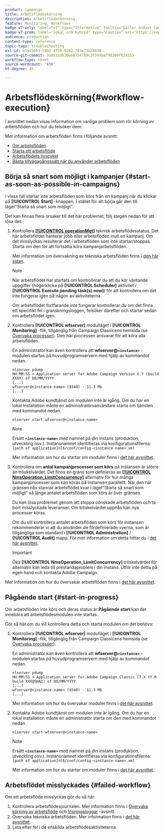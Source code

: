 ```yaml
---
product: campaign
title: Arbetsflödeskörning
description: Arbetsflödeskörning
feature: Monitoring, Workflows
badge-v7-only: label="v7" type="Informative" tooltip="Gäller endast Campaign Classic v7"
badge-v7-prem: label="lokal och hybrid" type="Caution" url="https://experienceleague.adobe.com/docs/campaign-classic/using/installing-campaign-classic/architecture-and-hosting-models/hosting-models-lp/hosting-models.html?lang=sv" tooltip="Gäller endast lokala och hybrida driftsättningar"
audience: production
content-type: reference
topic-tags: troubleshooting
exl-id: b5aa5663-1902-4f50-9202-783e73a28838
source-git-commit: 3a9b21d626b60754789c3f594ba798309f62a553
workflow-type: tm+mt
source-wordcount: '650'
ht-degree: 4%

---
```


# Arbetsflödeskörning{#workflow-execution}



I avsnittet nedan visas information om vanliga problem som rör körning av arbetsflöden och hur du felsöker dem.

Mer information om arbetsflöden finns i följande avsnitt:

* [Om arbetsflöden](../../workflow/using/about-workflows.md)
* [Starta ett arbetsflöde](../../workflow/using/starting-a-workflow.md)
* [Arbetsflödets livscykel](../../workflow/using/workflow-life-cycle.md)
* [Bästa tillvägagångssätt när du använder arbetsflöden](../../workflow/using/workflow-best-practices.md)

## Börja så snart som möjligt i kampanjer {#start-as-soon-as-possible-in-campaigns}

I vissa fall startar inte arbetsflöden som körs från en kampanj när du klickar på **[!UICONTROL Start]** -knappen. I stället för att börja går den till läget&quot;Starta så snart som möjligt&quot;.

Det kan finnas flera orsaker till det här problemet, följ stegen nedan för att lösa det:

1. Kontrollera [**[!UICONTROL operationMgt]**](../../workflow/using/about-technical-workflows.md) teknisk arbetsflödesstatus. Det här arbetsflödet hanterar jobb eller arbetsflöden inuti en kampanj. Om det misslyckas resulterar det i arbetsflöden som inte startar/stoppas. Starta om den för att fortsätta köra kampanjarbetsflöden.

   Mer information om övervakning av tekniska arbetsflöden finns i [den här sidan](../../workflow/using/monitoring-technical-workflows.md).

   >[!NOTE]
   >
   >När arbetsflödet har startats om kontrollerar du att du kör väntande uppgifter (högerklicka på **[!UICONTROL Scheduler]** aktivitet / **[!UICONTROL Execute pending task(s) now]**) för att kontrollera om det inte fungerar igen på någon av aktiviteterna.

   Om arbetsflödet fortfarande inte fungerar kontrollerar du om det finns ett specifikt fel i granskningsloggen, felsöker därefter och startar sedan om arbetsflödet igen.

1. Kontrollera **[!UICONTROL wfserver]** modulläget i **[!UICONTROL Monitoring]** -flik, tillgänglig från Campaign Classicens hemsida (se [Övervaka processer](../../production/using/monitoring-processes.md)). Den här processen ansvarar för att köra alla arbetsflöden.

   En administratör kan även kontrollera att **wfserver@`<instance>`** -modulen startas på huvudprogramservern med hjälp av kommandot nedan.

   ```
   nlserver pdump
   HH:MM:SS > Application server for Adobe Campaign Version X.Y (build XXXX) of DD/MM/YYYY
   [...]
   wfserver@<instance-name> (9340) - 11.3 Mb
   [...]
   ```

   Kontakta Adobe kundtjänst om modulen inte är igång. Om du har en lokal installation måste en administratörsanvändare starta om tjänsten med kommandot nedan.

   ```
   nlserver start wfserver@<instance-name>
   ```

   >[!NOTE]
   >
   >Ersätt **`<instance-name>`** med namnet på din instans (produktion, utveckling osv.). Instansnamnet identifieras via konfigurationsfilerna:
   >`[path of application]nl6/conf/config-<instance-name>.xml`

   Mer information om hur du startar om moduler finns i [det här avsnittet](../../production/using/usual-commands.md#module-launch-commands).

1. Kontrollera om **antal kampanjprocesser som körs** på instansen är större än tröskelvärdet. Det finns en gräns som definieras av [**[!UICONTROL NmsOperation_LimitConcurrency]**](../../installation/using/configuring-campaign-options.md#campaign-e-workflow-management) alternativ för hur många kampanjprocesser som kan köras på instansen parallellt. När den här gränsen nås stannar arbetsflödet kvar i läget&quot;Starta så snart som möjligt&quot; så länge antalet arbetsflöden som körs är över gränsen.

   Du kan lösa problemet genom att stoppa oönskade arbetsflöden och ta bort misslyckade leveranser. Om tröskelvärdet uppnås kan nya processer köras.

   Om du vill kontrollera antalet arbetsflöden som körs för instansen rekommenderar vi att du använder de fördefinierade vyerna, som är tillgängliga som standard i **[!UICONTROL Administration]** / **[!UICONTROL Audit]** mapp. För mer information om detta hittar du i [det här avsnittet](../../workflow/using/monitoring-workflow-execution.md#filtering-workflows-status).

   >[!IMPORTANT]
   >
   >Öka **[!UICONTROL NmsOperation_LimitConcurrency]** tröskelvärdet för alternativ kan leda till prestandaproblem i din instans. Utför inte detta på egen hand och kontakta Adobe Campaign.

Mer information om hur du övervakar arbetsflöden finns i [det här avsnittet](../../workflow/using/monitoring-workflow-execution.md).

## Pågående start {#start-in-progress}

Om arbetsflöden inte körs och deras status är **Pågående start** kan det innebära att arbetsflödesmodulen inte startas.

Gör så här om du vill kontrollera detta och starta modulen om det behövs:

1. Kontrollera **[!UICONTROL wfserver]** modulläget i **[!UICONTROL Monitoring]** -flik, tillgänglig från Campaign Classicens hemsida (se [Övervaka processer](../../production/using/monitoring-processes.md)).

   En administratör kan även kontrollera att **wfserver@`<instance>`** -modulen startas på huvudprogramservern med hjälp av kommandot nedan.

   ```
   nlserver pdump
   HH:MM:SS > Application server for Adobe Campaign Classic (7.X YY.R build XXX@SHA1) of DD/MM/YYYY
   [...]
   wfserver@<instance-name> (9340) - 11.3 Mb
   [...]
   ```

   Mer information om hur du övervakar moduler finns i [det här avsnittet](../../production/using/usual-commands.md#monitoring-commands-).

1. Kontakta Adobe kundtjänst om modulen inte är igång. Om du har en lokal installation måste en administratör starta om den med kommandot nedan.

   ```
   nlserver start wfserver@<instance-name>
   ```

   >[!NOTE]
   >
   >Ersätt **`<instance-name>`** med namnet på din instans (produktion, utveckling osv.). Instansnamnet identifieras via konfigurationsfilerna:
   >`[path of application]nl6/conf/config-<instance-name>.xml`

   Mer information om hur du startar om moduler finns i [det här avsnittet](../../production/using/usual-commands.md#module-launch-commands).

## Arbetsflödet misslyckades {#failed-workflow}

Om ett arbetsflöde misslyckas gör du så här:

1. Kontrollera arbetsflödesjournalen. Mer information finns i [Övervaka körning av arbetsflöde](../../workflow/using/monitoring-workflow-execution.md) och [Visningsloggar](../../workflow/using/monitoring-workflow-execution.md#displaying-logs) -avsnitt.
1. Övervaka tekniska arbetsflöden. Mer information finns i [det här avsnittet](../../workflow/using/monitoring-technical-workflows.md).
1. Leta efter fel i de enskilda arbetsflödesaktiviteterna.
